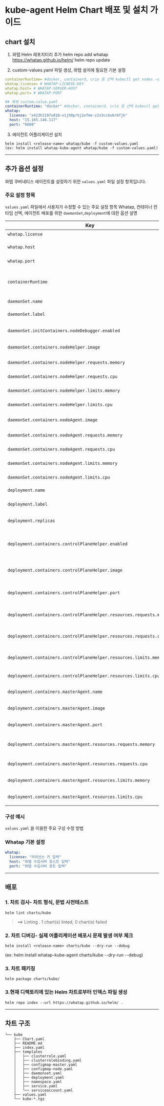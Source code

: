 # kube-agent Helm Chart 배포 및 설치 가이드

## chart 설치

1. 와탭 Helm 레포지터리 추가
helm repo add whatap https://whatap.github.io/helm/
helm repo update

2. custom-values.yaml 파일 생성, 와탭 설치에 필요한 기본 설정
```yaml
containerRuntime= #docker, containerd, crio 중 선택 kubectl get nodes -o wide 명령어 CONTAINER-RUNTIME 의 값 참고
whatap.license= # WHATAP-LICNESE-KEY
whatap.host= # WHATAP-SERVER-HOST
whatap.port= # WHATAP-PORT
```
```yaml
## 예제 custom-value.yaml
containerRuntime: "docker" #docker, containerd, crio 중 선택 kubectl get nodes -o wide 명령어 CONTAINER-RUNTIME 의 값 참고
whatap:
  license: "x423h2197u810-x1jh0prkj2ofme-z2v3cc6u6r6fjk"
  host: "15.165.146.117"
  port: "6600"
```

3. 에이전트 어플리케이션 설치
```shell
helm install <release-name> whatap/kube -f custom-values.yaml
(ex: helm install whatap-kube-agent whatap/kube -f custom-values.yaml)
```
---

## 추가 옵션 설정
와탭 쿠버네티스 에이전트를 설정하기 위한 `values.yaml` 파일 설정 항목입니다.

### 주요 설정 항목
`values.yaml` 파일에서 사용자가 수정할 수 있는 주요 설정 항목 
Whatap, 컨테이너 런타임 선택, 에이전트 배포를 위한 `daemonSet`,`deployment`에 대한 옵션 설명

| Key | Type | Default Value | Description                                              |
|-----|------|---------------|----------------------------------------------------------|
| `whatap.license` | String | `# <license-key>` | Whatap 라이센스 키                                            |
| `whatap.host` | String | `# <whatap-server-host>` | Whatap 서버의 호스트 주소                                        |
| `whatap.port` | Int | `# <whatap-server-port>` | Whatap 포트 번호                                             |
| `containerRuntime` | String | `"docker"` | 사용 중인 컨테이너 런타임. `"docker"`, `"containerd"`, `"crio"` 중 선택 |
| `daemonSet.name` | String | `whatap-node-agent` | DaemonSet의 이름                                            |
| `daemonSet.label` | String | `whatap-node-agent` | DaemonSet에 지정할 라벨                                        |
| `daemonSet.initContainers.nodeDebugger.enabled` | Bool | `true` | Whatap 노드 디버거 컨테이너 활성화 여부                                |
| `daemonSet.containers.nodeHelper.image` | String | `whatap/kube_mon` | nodeHelper 컨테이너의 이미지.                                    |
| `daemonSet.containers.nodeHelper.requests.memory` | String | `100Mi` | nodeHelper MEMORY request                                |
| `daemonSet.containers.nodeHelper.requests.cpu` | String | `100m` | nodeHelper CPU request                                   |
| `daemonSet.containers.nodeHelper.limits.memory` | String | `350Mi` | nodeHelper MEMORY limit                                  |
| `daemonSet.containers.nodeHelper.limits.cpu` | String | `200m` | nodeHelper CPU limit                                     |
| `daemonSet.containers.nodeAgent.image` | String | `whatap/kube_mon` | nodeAgent 컨테이너의 이미지                                      |
| `daemonSet.containers.nodeAgent.requests.memory` | String | `300Mi` | nodeAgent MEMORY request                                 |
| `daemonSet.containers.nodeAgent.requests.cpu` | String | `100m` | nodeAgent CPU request                                    |
| `daemonSet.containers.nodeAgent.limits.memory` | String | `350Mi` | nodeAgent MEMORY limit                                   |
| `daemonSet.containers.nodeAgent.limits.cpu` | String | `200m` | nodeAgent CPU limit                                      |
| `deployment.name` | String | `whatap-master-agent` | Deployment의 이름                                           |
| `deployment.label` | String | `whatap-master-agent` | Deployment에 지정할 라벨                                       |
| `deployment.replicas` | Int | `1` | Deployment의 replica 수                                    |
| `deployment.containers.controlPlaneHelper.enabled` | Boolean | `true` | whatap-control-plane-helper 컨테이너를 활성화/비활성화합니다            |
| `deployment.containers.controlPlaneHelper.image` | String | `"whatap/kube_mon"` | controlPlaneHelper 컨테이너의 이미지입니다.                         |
| `deployment.containers.controlPlaneHelper.port` | String | `9496` | controlPlaneHelper 컨테이너의 포트 번호입니다                        |
| `deployment.containers.controlPlaneHelper.resources.requests.memory` | String | `"300Mi"` | controlPlaneHelper 컨테이너 MEMORY request                   |
| `deployment.containers.controlPlaneHelper.resources.requests.cpu` | String | `"100m"` | controlPlaneHelper 컨테이너 CPU request                      |
| `deployment.containers.controlPlaneHelper.resources.limits.memory` | String | `"350Mi"` | controlPlaneHelper 컨테이너 MEMORY limit                     |
| `deployment.containers.controlPlaneHelper.resources.limits.cpu` | String | `"200m"` | controlPlaneHelper 컨테이너 CPU limit                        |
| `deployment.containers.masterAgent.name` | String | `whatap-master-agent` | masterAgent 컨테이너의 이름                                     |
| `deployment.containers.masterAgent.image` | String | `"whatap/kube_mon"` | masterAgent 컨테이너의 이미지                                    |
| `deployment.containers.masterAgent.port` | Int | `6600` | masterAgent 컨테이너의 포트 번호                                  |
| `deployment.containers.masterAgent.resources.requests.memory` | String | `"300Mi"` | masterAgent 컨테이너의 MEMORY request                         |
| `deployment.containers.masterAgent.resources.requests.cpu` | String | `"100m"` | masterAgent 컨테이너의 CPU request                            |
| `deployment.containers.masterAgent.resources.limits.memory` | String | `"350Mi"` | masterAgent 컨테이너의 MEMORY limit                           |
| `deployment.containers.masterAgent.resources.limits.cpu` | String | `"200m"` | masterAgent 컨테이너의 CPU request                            |

### 구성 예시

`values.yaml` 을 이용한 주요 구성 수정 방법

### Whatap 기본 설정

```yaml
whatap:
  license: "라이선스 키 입력"
  host: "와탭 수집서버 호스트 입력"
  port: "와탭 수집서버 포트 입력"
```
--- 

## 배포

### 1. 차트 검사- 차트 형식, 문법 사전테스트
```shell
helm lint charts/kube
```

> ==> Linting .
1 chart(s) linted, 0 chart(s) failed

### 2. 차트 디버깅- 실제 어플리케이션 배포시 문제 발생 여부 체크
```shell
helm install <release-name> charts/kube --dry-run --debug
```
(ex: helm install whatap-kube-agent charts/kube --dry-run --debug)

### 3. 차트 패키징
```shell
helm package charts/kube/
```

### 3.현재 디렉토리에 있는 Helm 차트로부터 인덱스 파일 생성
```shell
helm repo index --url https://whatap.github.io/helm/ .
```
---
## 차트 구조
```shell
└── kube
    ├── Chart.yaml
    ├── README.md
    ├── index.yaml
    ├── templates
    │   ├── clusterrole.yaml
    │   ├── clusterrolebinding.yaml
    │   ├── configmap-master.yaml
    │   ├── configmap-node.yaml
    │   ├── daemonset.yaml
    │   ├── deployment.yaml
    │   ├── namespace.yaml
    │   ├── service.yaml
    │   └── serviceaccount.yaml
    ├── values.yaml
    └── kube-*.tgz
```

